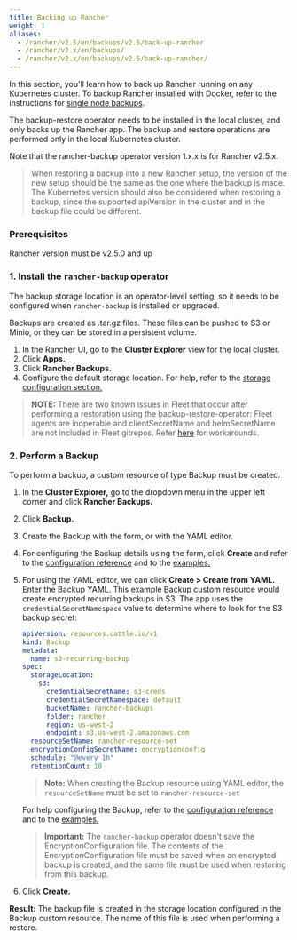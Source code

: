 ```yaml
---
title: Backing up Rancher
weight: 1
aliases:
  - /rancher/v2.5/en/backups/v2.5/back-up-rancher
  - /rancher/v2.x/en/backups/
  - /rancher/v2.x/en/backups/v2.5/back-up-rancher/
---
```


In this section, you'll learn how to back up Rancher running on any Kubernetes cluster. To backup Rancher installed with Docker, refer to the instructions for [single node backups](./back-up-docker-installed-rancher.md).

The backup-restore operator needs to be installed in the local cluster, and only backs up the Rancher app. The backup and restore operations are performed only in the local Kubernetes cluster.

Note that the rancher-backup operator version 1.x.x is for Rancher v2.5.x.

> When restoring a backup into a new Rancher setup, the version of the new setup should be the same as the one where the backup is made. The Kubernetes version should also be considered when restoring a backup, since the supported apiVersion in the cluster and in the backup file could be different.

### Prerequisites

Rancher version must be v2.5.0 and up

### 1. Install the `rancher-backup` operator

The backup storage location is an operator-level setting, so it needs to be configured when `rancher-backup` is installed or upgraded.

Backups are created as .tar.gz files. These files can be pushed to S3 or Minio, or they can be stored in a persistent volume.

1. In the Rancher UI, go to the **Cluster Explorer** view for the local cluster.
1. Click **Apps.**
1. Click **Rancher Backups.**
1. Configure the default storage location. For help, refer to the [storage configuration section.](../../../reference-guides/backup-restore-configuration/storage-configuration.md)

>**NOTE:** There are two known issues in Fleet that occur after performing a restoration using the backup-restore-operator: Fleet agents are inoperable and clientSecretName and helmSecretName are not included in Fleet gitrepos. Refer [here](../deploy-apps-across-clusters/fleet.md#troubleshooting) for workarounds.

### 2. Perform a Backup

To perform a backup, a custom resource of type Backup must be created.

1. In the **Cluster Explorer,** go to the dropdown menu in the upper left corner and click **Rancher Backups.**
1. Click **Backup.**
1. Create the Backup with the form, or with the YAML editor.
1. For configuring the Backup details using the form, click **Create** and refer to the [configuration reference](../../../reference-guides/backup-restore-configuration/backup-configuration.md) and to the [examples.](../../../reference-guides/backup-restore-configuration/examples.md#backup)
1. For using the YAML editor, we can click **Create > Create from YAML.** Enter the Backup YAML. This example Backup custom resource would create encrypted recurring backups in S3. The app uses the `credentialSecretNamespace` value to determine where to look for the S3 backup secret:

    ```yaml
    apiVersion: resources.cattle.io/v1
    kind: Backup
    metadata:
      name: s3-recurring-backup
    spec:
      storageLocation:
        s3:
          credentialSecretName: s3-creds
          credentialSecretNamespace: default
          bucketName: rancher-backups
          folder: rancher
          region: us-west-2
          endpoint: s3.us-west-2.amazonaws.com
      resourceSetName: rancher-resource-set
      encryptionConfigSecretName: encryptionconfig
      schedule: "@every 1h"
      retentionCount: 10
      ```

    > **Note:** When creating the Backup resource using YAML editor, the `resourceSetName` must be set to `rancher-resource-set`

    For help configuring the Backup, refer to the [configuration reference](../../../reference-guides/backup-restore-configuration/backup-configuration.md) and to the [examples.](../../../reference-guides/backup-restore-configuration/examples.md#backup)

    > **Important:** The `rancher-backup` operator doesn't save the EncryptionConfiguration file. The contents of the EncryptionConfiguration file must be saved when an encrypted backup is created, and the same file must be used when restoring from this backup.
1. Click **Create.**

**Result:** The backup file is created in the storage location configured in the Backup custom resource. The name of this file is used when performing a restore.

